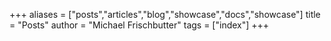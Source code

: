 +++
aliases = ["posts","articles","blog","showcase","docs","showcase"]
title = "Posts"
author = "Michael Frischbutter"
tags = ["index"]
+++
